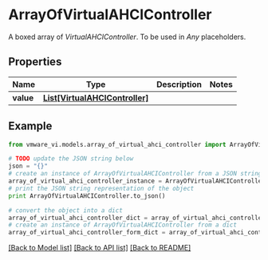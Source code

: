# ArrayOfVirtualAHCIController

A boxed array of *VirtualAHCIController*. To be used in *Any* placeholders. 

## Properties
Name | Type | Description | Notes
------------ | ------------- | ------------- | -------------
**value** | [**List[VirtualAHCIController]**](VirtualAHCIController.md) |  | 

## Example

```python
from vmware_vi.models.array_of_virtual_ahci_controller import ArrayOfVirtualAHCIController

# TODO update the JSON string below
json = "{}"
# create an instance of ArrayOfVirtualAHCIController from a JSON string
array_of_virtual_ahci_controller_instance = ArrayOfVirtualAHCIController.from_json(json)
# print the JSON string representation of the object
print ArrayOfVirtualAHCIController.to_json()

# convert the object into a dict
array_of_virtual_ahci_controller_dict = array_of_virtual_ahci_controller_instance.to_dict()
# create an instance of ArrayOfVirtualAHCIController from a dict
array_of_virtual_ahci_controller_form_dict = array_of_virtual_ahci_controller.from_dict(array_of_virtual_ahci_controller_dict)
```
[[Back to Model list]](../README.md#documentation-for-models) [[Back to API list]](../README.md#documentation-for-api-endpoints) [[Back to README]](../README.md)


